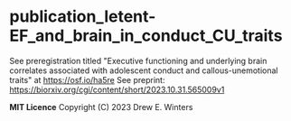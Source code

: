 # publication_letent-EF_and_brain_in_conduct_CU_traits
See preregistration titled "Executive functioning and underlying brain correlates associated with adolescent conduct and callous-unemotional traits" at https://osf.io/ha5re
See preprint: https://biorxiv.org/cgi/content/short/2023.10.31.565009v1 

**MIT Licence**
Copyright (C) 2023 Drew E. Winters 


